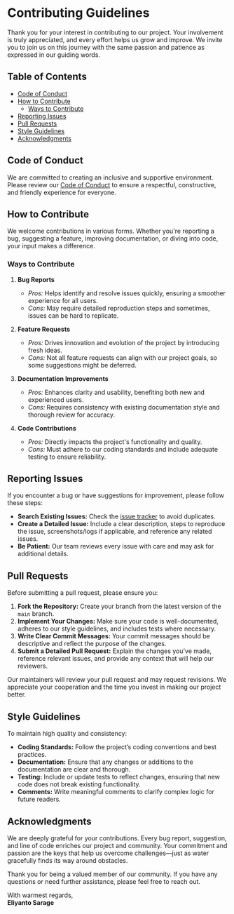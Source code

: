 # Contributing Guidelines

Thank you for your interest in contributing to our project. Your involvement is truly appreciated, and every effort helps us grow and improve. We invite you to join us on this journey with the same passion and patience as expressed in our guiding words.

## Table of Contents

- [Code of Conduct](#code-of-conduct)
- [How to Contribute](#how-to-contribute)
  - [Ways to Contribute](#ways-to-contribute)
- [Reporting Issues](#reporting-issues)
- [Pull Requests](#pull-requests)
- [Style Guidelines](#style-guidelines)
- [Acknowledgments](#acknowledgments)

## Code of Conduct

We are committed to creating an inclusive and supportive environment. Please review our [Code of Conduct](CODE_OF_CONDUCT.md) to ensure a respectful, constructive, and friendly experience for everyone.

## How to Contribute

We welcome contributions in various forms. Whether you're reporting a bug, suggesting a feature, improving documentation, or diving into code, your input makes a difference.

### Ways to Contribute

1. **Bug Reports**  
   - *Pros:* Helps identify and resolve issues quickly, ensuring a smoother experience for all users.  
   - *Cons:* May require detailed reproduction steps and sometimes, issues can be hard to replicate.

2. **Feature Requests**  
   - *Pros:* Drives innovation and evolution of the project by introducing fresh ideas.  
   - *Cons:* Not all feature requests can align with our project goals, so some suggestions might be deferred.

3. **Documentation Improvements**  
   - *Pros:* Enhances clarity and usability, benefiting both new and experienced users.  
   - *Cons:* Requires consistency with existing documentation style and thorough review for accuracy.

4. **Code Contributions**  
   - *Pros:* Directly impacts the project's functionality and quality.  
   - *Cons:* Must adhere to our coding standards and include adequate testing to ensure reliability.

## Reporting Issues

If you encounter a bug or have suggestions for improvement, please follow these steps:

- **Search Existing Issues:** Check the [issue tracker](https://github.com/idugeni/optiscoop/issues) to avoid duplicates.
- **Create a Detailed Issue:** Include a clear description, steps to reproduce the issue, screenshots/logs if applicable, and reference any related issues.
- **Be Patient:** Our team reviews every issue with care and may ask for additional details.

## Pull Requests

Before submitting a pull request, please ensure you:

1. **Fork the Repository:** Create your branch from the latest version of the `main` branch.
2. **Implement Your Changes:** Make sure your code is well-documented, adheres to our style guidelines, and includes tests where necessary.
3. **Write Clear Commit Messages:** Your commit messages should be descriptive and reflect the purpose of the changes.
4. **Submit a Detailed Pull Request:** Explain the changes you’ve made, reference relevant issues, and provide any context that will help our reviewers.

Our maintainers will review your pull request and may request revisions. We appreciate your cooperation and the time you invest in making our project better.

## Style Guidelines

To maintain high quality and consistency:

- **Coding Standards:** Follow the project’s coding conventions and best practices.
- **Documentation:** Ensure that any changes or additions to the documentation are clear and thorough.
- **Testing:** Include or update tests to reflect changes, ensuring that new code does not break existing functionality.
- **Comments:** Write meaningful comments to clarify complex logic for future readers.

## Acknowledgments

We are deeply grateful for your contributions. Every bug report, suggestion, and line of code enriches our project and community. Your commitment and passion are the keys that help us overcome challenges—just as water gracefully finds its way around obstacles.

Thank you for being a valued member of our community. If you have any questions or need further assistance, please feel free to reach out.

With warmest regards,  
**Eliyanto Sarage**
